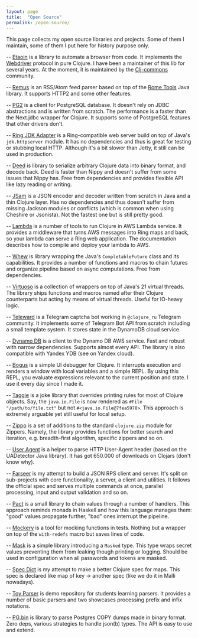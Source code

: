 ```yaml
---
layout: page
title:  "Open Source"
permalink: /open-source/
---
```


This page collects my open source libraries and projects. Some of them I
maintain, some of them I put here for history purpose only.

[clj-commons]: https://github.com/clj-commons
[webdriver]: https://www.w3.org/TR/webdriver/
[rometools]: https://github.com/rometools/rome

-- [Etaoin](https://github.com/clj-commons/etaoin) is a library to automate a
browser from code. It implements the [Webdriver][webdriver] protocol in pure
Clojure. I have been a maintainer of this lib for several years. At the moment,
it is maintained by the [Clj-commons][clj-commons] community.

-- [Remus](https://github.com/igrishaev/remus) is an RSS/Atom feed parser based
on top of the [Rome Tools][rometools] Java library. It supports HTTP2 and some
other features.

-- [PG2](https://github.com/igrishaev/pg2) is a client for PostgreSQL
database. It doesn't rely on JDBC abstractions and is written from scratch. The
performance is a faster than the Next.jdbc wrapper for Clojure. It supports some
of PostgreSQL features that other drivers don't.

-- [Ring JDK Adapter](https://github.com/igrishaev/ring-jdk-adapter) is a
Ring-compatible web server build on top of Java's `jdk.httpserver` module. It
has no dependencies and thus is great for testing or stubbing local
HTTP. Although it's a bit slower than Jetty, it still can be used in production.

-- [Deed](https://github.com/igrishaev/deed) is library to serialize arbitrary
Clojure data into binary format, and decode back. Deed is faster than Nippy and
doesn't suffer from some issues that Nippy has. Free from dependencies and
provides flexible API like lazy reading or writing.

-- [JSam](https://github.com/igrishaev/jsam) is a JSON encoder and decoder
written from scratch in Java and a thin Clojure layer. Has no dependencies and
thus doesn't suffer from missing Jackson modules or conflicts (which is common
when using Cheshire or Jsonista). Not the fastest one but is still pretty good.

-- [Lambda](https://github.com/igrishaev/lambda) is a number of tools to run
Clojure in AWS Lambda service. It provides a middleware that turns AWS messages
into Ring maps and back, so your lambda can serve a Ring web application. The
documentation describes how to compile and deploy your lambda to AWS.

-- [Whew](https://github.com/igrishaev/whew) is library wrapping the Java's
`CompletableFuture` class and its capabilities. It provides a number of
functions and macros to chain futures and organize pipeline based on async
computations. Free from dependencies.

-- [Virtuoso](https://github.com/igrishaev/virtuoso) is a collection of wrappers
on top of Java's 21 virtual threads. The library ships functions and macros
named after their Clojure counterparts but acting by means of virtual
threads. Useful for IO-heavy logic.

-- [Teleward](https://github.com/igrishaev/teleward) is a Telegram captcha bot
working in `@clojure_ru` Telegram community. It implements some of Telegram Bot
API from scratch including a small template system. It stores state in the
DynamoDB cloud service.

-- [Dynamo DB](https://github.com/igrishaev/dynamodb) is a client to the Dynamo
DB AWS service. Fast and robust with narrow dependencies. Supports almost every
API. The library is also compatible with Yandex YDB (see on Yandex cloud).

-- [Bogus](https://github.com/igrishaev/bogus) is a simple UI debugger for
Clojure. It interrupts execution and renders a window with local variables and a
simple REPL. By using this REPL, you evaluate expressions relevant to the
current position and state. I use it every day since I made it.

-- [Taggie](https://github.com/igrishaev/taggie) is a joke library that
overrides printing rules for most of Clojure objects. Say, the `java.io.File` is
now rendered as `#File "/path/to/file.txt"` but not
`#<java.io.File@7fea5978>`. This approach is extremely arguable yet still useful
for local setup.

-- [Zippo](https://github.com/igrishaev/zippo) is a set of additions to the
standard `clojure.zip` module for Zippers. Namely, the library provides
functions for better search and iteration, e.g. breadth-first algorithm,
specific zippers and so on.

-- [User Agent](https://github.com/igrishaev/user-agent) is a helper to parse
HTTP User-Agent header (based on the UADetector Java library). It has got
650.000 of downloads on Clojars (don't know why).

-- [Farseer](https://github.com/igrishaev/farseer) is my attempt to build a JSON
RPS client and server. It's split on sub-projects with core functionality, a
server, a client and utilities. It follows the official spec and serves multiple
commands at once, parallel processing, input and output validation and so on.

-- [Pact](https://github.com/igrishaev/pact) is a small library to chain values
through a number of handlers. This approach reminds monads in Haskell and how
this language manages them: "good" values propagate further, "bad" ones
interrupt the pipeline.

-- [Mockery](https://github.com/igrishaev/mockery) is a tool for mocking
functions in tests. Nothing but a wrapper on top of the `with-redefs` macro but
saves lines of code.

-- [Mask](https://github.com/igrishaev/mask) is a simple library introducing a
`Masked` type. This type wraps secret values preventing them from leaking though
printing or logging. Should be used in configuration when all passwords and
tokens are masked.

-- [Spec Dict](https://github.com/igrishaev/spec-dict) is my attempt to make a
better Clojure spec for maps. This spec is declared like map of key &rarr;
another spec (like we do it in Malli nowadays).

-- [Toy Parser](https://github.com/igrishaev/toy-parser) is demo repository for
students learning parsers. It provides a number of basic parsers and two
showcases processing prefix and infix notations.

-- [PG.bin](https://github.com/igrishaev/pg-bin) is library to parse Postgres
COPY dumps made in binary format. Zero deps, various strategies to handle
json(b) types. The API is easy to use and extend.
